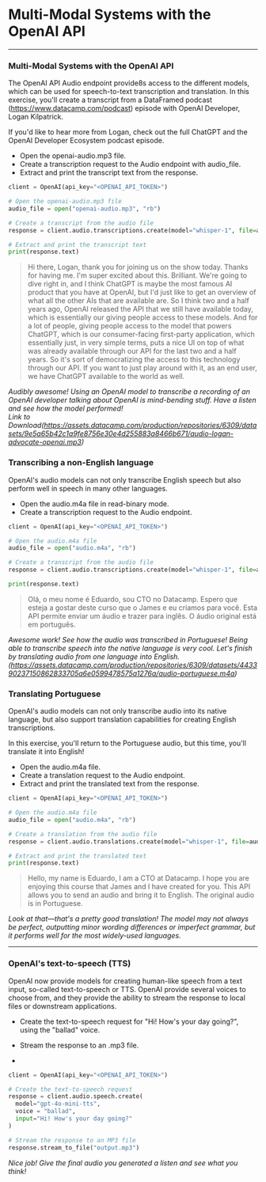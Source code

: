 # Multi-Modal Systems with the OpenAI API
---
### Multi-Modal Systems with the OpenAI API
The OpenAI API Audio endpoint provide8s access to the different models, which can be used for speech-to-text transcription and translation. In this exercise, you'll create a transcript from a DataFramed podcast (https://www.datacamp.com/podcast) episode with OpenAI Developer, Logan Kilpatrick.

If you'd like to hear more from Logan, check out the full ChatGPT and the OpenAI Developer Ecosystem podcast episode.
* Open the openai-audio.mp3 file.
* Create a transcription request to the Audio endpoint with audio_file.
* Extract and print the transcript text from the response.
```Python
client = OpenAI(api_key="<OPENAI_API_TOKEN>")

# Open the openai-audio.mp3 file
audio_file = open("openai-audio.mp3", "rb")

# Create a transcript from the audio file
response = client.audio.transcriptions.create(model="whisper-1", file=audio_file)

# Extract and print the transcript text
print(response.text)
```
> Hi there, Logan, thank you for joining us on the show today. Thanks for having me. I'm super excited about this. Brilliant. We're going to dive right in, and I think ChatGPT is maybe the most famous AI product that you have at OpenAI, but I'd just like to get an overview of what all the other AIs that are available are. So I think two and a half years ago, OpenAI released the API that we still have available today, which is essentially our giving people access to these models. And for a lot of people, giving people access to the model that powers ChatGPT, which is our consumer-facing first-party application, which essentially just, in very simple terms, puts a nice UI on top of what was already available through our API for the last two and a half years. So it's sort of democratizing the access to this technology through our API. If you want to just play around with it, as an end user, we have ChatGPT available to the world as well.

*Audibly awesome! Using an OpenAI model to transcribe a recording of an OpenAI developer talking about OpenAI is mind-bending stuff. Have a listen and see how the model performed!   
Link to Download(https://assets.datacamp.com/production/repositories/6309/datasets/9e5a65b42c1a9fe8756e30e4d255883a8466b671/audio-logan-advocate-openai.mp3)*

### Transcribing a non-English language
OpenAI's audio models can not only transcribe English speech but also perform well in speech in many other languages.
* Open the audio.m4a file in read-binary mode.
* Create a transcription request to the Audio endpoint.
```python
client = OpenAI(api_key="<OPENAI_API_TOKEN>")

# Open the audio.m4a file
audio_file = open("audio.m4a", "rb")

# Create a transcript from the audio file
response = client.audio.transcriptions.create(model="whisper-1", file=audio_file)

print(response.text)
```
> Olá, o meu nome é Eduardo, sou CTO no Datacamp. Espero que esteja a gostar deste curso que o James e eu criamos para você. Esta API permite enviar um áudio e trazer para inglês. O áudio original está em português.

*Awesome work! See how the audio was transcribed in Portuguese! Being able to transcribe speech into the native language is very cool. Let's finish by translating audio from one language into English.(https://assets.datacamp.com/production/repositories/6309/datasets/443390237150862833705a6e0599478575a1276a/audio-portuguese.m4a)*

### Translating Portuguese
OpenAI's audio models can not only transcribe audio into its native language, but also support translation capabilities for creating English transcriptions.

In this exercise, you'll return to the Portuguese audio, but this time, you'll translate it into English!
* Open the audio.m4a file.
* Create a translation request to the Audio endpoint.
* Extract and print the translated text from the response.
```python
client = OpenAI(api_key="<OPENAI_API_TOKEN>")

# Open the audio.m4a file
audio_file = open("audio.m4a", "rb")

# Create a translation from the audio file
response = client.audio.translations.create(model="whisper-1", file=audio_file)

# Extract and print the translated text
print(response.text)
```
> Hello, my name is Eduardo, I am a CTO at Datacamp. I hope you are enjoying this course that James and I have created for you. This API allows you to send an audio and bring it to English. The original audio is in Portuguese.

*Look at that—that's a pretty good translation! The model may not always be perfect, outputting minor wording differences or imperfect grammar, but it performs well for the most widely-used languages.*

---

### OpenAI's text-to-speech (TTS)
OpenAI now provide models for creating human-like speech from a text input, so-called text-to-speech or TTS. OpenAI provide several voices to choose from, and they provide the ability to stream the response to local files or downstream applications.
* Create the text-to-speech request for "Hi! How's your day going?", using the "ballad" voice.
* Stream the response to an .mp3 file.

* 
```python
client = OpenAI(api_key="<OPENAI_API_TOKEN>")

# Create the text-to-speech request
response = client.audio.speech.create(
  model="gpt-4o-mini-tts",
  voice = "ballad",
  input="Hi! How's your day going?"
)

# Stream the response to an MP3 file
response.stream_to_file("output.mp3")
```
*Nice job! Give the final audio you generated a listen and see what you think!*
